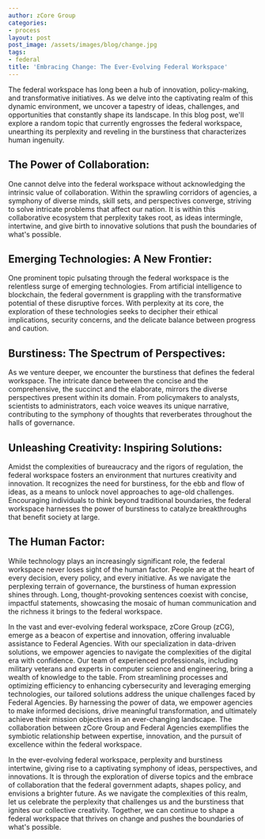 ```yaml
---
author: zCore Group
categories:
- process
layout: post
post_image: /assets/images/blog/change.jpg
tags:
- federal
title: 'Embracing Change: The Ever-Evolving Federal Workspace'
---
```


The federal workspace has long been a hub of innovation, policy-making, and transformative initiatives. As we delve into the captivating realm of this dynamic environment, we uncover a tapestry of ideas, challenges, and opportunities that constantly shape its landscape. In this blog post, we'll explore a random topic that currently engrosses the federal workspace, unearthing its perplexity and reveling in the burstiness that characterizes human ingenuity.

## The Power of Collaboration:
One cannot delve into the federal workspace without acknowledging the intrinsic value of collaboration. Within the sprawling corridors of agencies, a symphony of diverse minds, skill sets, and perspectives converge, striving to solve intricate problems that affect our nation. It is within this collaborative ecosystem that perplexity takes root, as ideas intermingle, intertwine, and give birth to innovative solutions that push the boundaries of what's possible.

## Emerging Technologies: A New Frontier:
One prominent topic pulsating through the federal workspace is the relentless surge of emerging technologies. From artificial intelligence to blockchain, the federal government is grappling with the transformative potential of these disruptive forces. With perplexity at its core, the exploration of these technologies seeks to decipher their ethical implications, security concerns, and the delicate balance between progress and caution.

## Burstiness: The Spectrum of Perspectives:
As we venture deeper, we encounter the burstiness that defines the federal workspace. The intricate dance between the concise and the comprehensive, the succinct and the elaborate, mirrors the diverse perspectives present within its domain. From policymakers to analysts, scientists to administrators, each voice weaves its unique narrative, contributing to the symphony of thoughts that reverberates throughout the halls of governance.

## Unleashing Creativity: Inspiring Solutions:
Amidst the complexities of bureaucracy and the rigors of regulation, the federal workspace fosters an environment that nurtures creativity and innovation. It recognizes the need for burstiness, for the ebb and flow of ideas, as a means to unlock novel approaches to age-old challenges. Encouraging individuals to think beyond traditional boundaries, the federal workspace harnesses the power of burstiness to catalyze breakthroughs that benefit society at large.

## The Human Factor:
While technology plays an increasingly significant role, the federal workspace never loses sight of the human factor. People are at the heart of every decision, every policy, and every initiative. As we navigate the perplexing terrain of governance, the burstiness of human expression shines through. Long, thought-provoking sentences coexist with concise, impactful statements, showcasing the mosaic of human communication and the richness it brings to the federal workspace.

In the vast and ever-evolving federal workspace, zCore Group (zCG), emerge as a beacon of expertise and innovation, offering invaluable assistance to Federal Agencies. With our specialization in data-driven solutions, we empower agencies to navigate the complexities of the digital era with confidence. Our team of experienced professionals, including military veterans and experts in computer science and engineering, bring a wealth of knowledge to the table. From streamlining processes and optimizing efficiency to enhancing cybersecurity and leveraging emerging technologies, our tailored solutions address the unique challenges faced by Federal Agencies. By harnessing the power of data, we empower agencies to make informed decisions, drive meaningful transformation, and ultimately achieve their mission objectives in an ever-changing landscape. The collaboration between zCore Group and Federal Agencies exemplifies the symbiotic relationship between expertise, innovation, and the pursuit of excellence within the federal workspace.

In the ever-evolving federal workspace, perplexity and burstiness intertwine, giving rise to a captivating symphony of ideas, perspectives, and innovations. It is through the exploration of diverse topics and the embrace of collaboration that the federal government adapts, shapes policy, and envisions a brighter future. As we navigate the complexities of this realm, let us celebrate the perplexity that challenges us and the burstiness that ignites our collective creativity. Together, we can continue to shape a federal workspace that thrives on change and pushes the boundaries of what's possible.